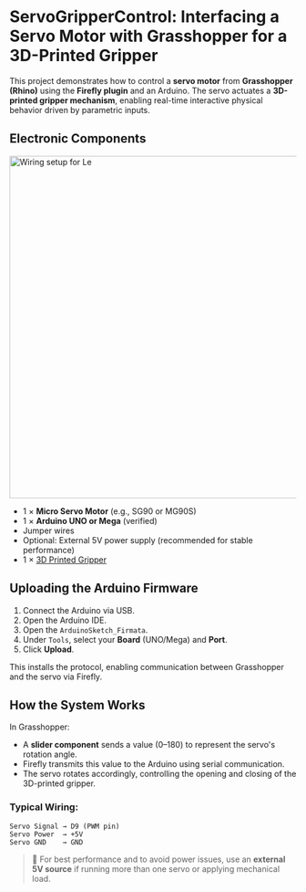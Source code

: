 # ServoGripperControl: Interfacing a Servo Motor with Grasshopper for a 3D-Printed Gripper

This project demonstrates how to control a **servo motor** from **Grasshopper (Rhino)** using the **Firefly plugin** and an Arduino. The servo actuates a **3D-printed gripper mechanism**, enabling real-time interactive physical behavior driven by parametric inputs.


## Electronic Components

<img src="IMG_ReadingLightingLevel_OverallSetout.png" alt="Wiring setup for Le" width="600"/>

- 1 × **Micro Servo Motor** (e.g., SG90 or MG90S)
- 1 × **Arduino UNO or Mega** (verified)
- Jumper wires
- Optional: External 5V power supply (recommended for stable performance)
- 1 × [3D Printed Gripper](https://www.thingiverse.com/thing:2985850)

## Uploading the Arduino Firmware

1. Connect the Arduino via USB.
2. Open the Arduino IDE.
3. Open the `ArduinoSketch_Firmata`.
4. Under `Tools`, select your **Board** (UNO/Mega) and **Port**.
5. Click **Upload**.

This installs the protocol, enabling communication between Grasshopper and the servo via Firefly.

## How the System Works

In Grasshopper:

- A **slider component** sends a value (0–180) to represent the servo's rotation angle.
- Firefly transmits this value to the Arduino using serial communication.
- The servo rotates accordingly, controlling the opening and closing of the 3D-printed gripper.

### Typical Wiring:

```
Servo Signal → D9 (PWM pin)
Servo Power  → +5V
Servo GND    → GND
```

> 🔌 For best performance and to avoid power issues, use an **external 5V source** if running more than one servo or applying mechanical load.

